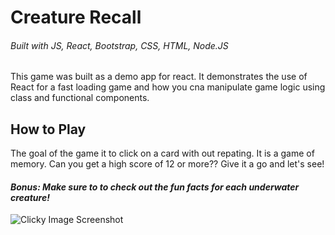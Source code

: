 # Creature Recall
###### Built with  JS, React, Bootstrap, CSS, HTML, Node.JS

This game was built as a demo app for react. It demonstrates the use of React for a fast loading game and how you cna manipulate game logic using class and functional components.

## How to Play
The goal of the game it to click on a card with out repating. It is a game of memory. Can you get a high score of 12 or more?? Give it a go and let's see!

#### *Bonus: Make sure to to check out the fun facts for each underwater creature!*

![Clicky Image Screenshot]()
